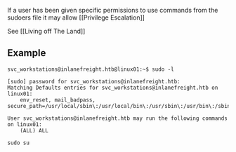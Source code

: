 


If a user has been given specific permissions to use commands from the sudoers file it may allow [[Privilege Escalation]]

See [[Living off The Land]]

## Example


```shell-session
svc_workstations@inlanefreight.htb@linux01:~$ sudo -l

[sudo] password for svc_workstations@inlanefreight.htb: 
Matching Defaults entries for svc_workstations@inlanefreight.htb on linux01:
    env_reset, mail_badpass, secure_path=/usr/local/sbin\:/usr/local/bin\:/usr/sbin\:/usr/bin\:/sbin\:/bin\:/snap/bin

User svc_workstations@inlanefreight.htb may run the following commands on linux01:
    (ALL) ALL
```

```shell
sudo su
```